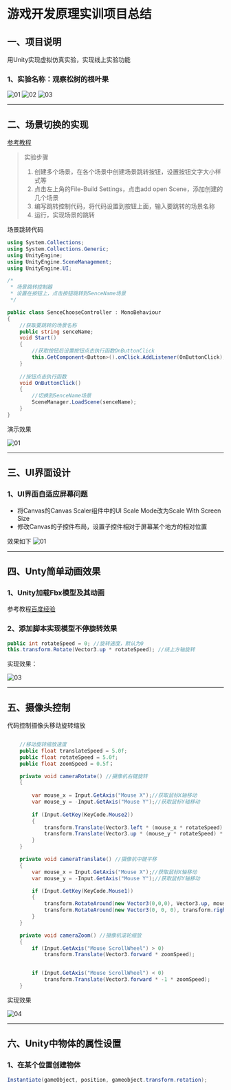 # 游戏开发原理实训项目总结



## 一、项目说明

用Unity实现虚拟仿真实验，实现线上实验功能

### 1、实验名称：观察松树的根叶果
![01](ReadMeImage/image/01.png)
![02](ReadMeImage/image/02.png)
![03](ReadMeImage/image/03.png)



---






## 二、场景切换的实现

[参考教程](https://blog.csdn.net/yaoning6768/article/details/88083530)

> 实验步骤
>
> 1. 创建多个场景，在各个场景中创建场景跳转按钮，设置按钮文字大小样式等
> 2. 点击左上角的File-Build Settings，点击add open Scene，添加创建的几个场景
> 3. 编写跳转控制代码，将代码设置到按钮上面，输入要跳转的场景名称
> 4. 运行，实现场景的跳转



场景跳转代码

```c#
using System.Collections;
using System.Collections.Generic;
using UnityEngine;
using UnityEngine.SceneManagement;
using UnityEngine.UI;

/*
 * 场景跳转控制器
 * 设置在按钮上，点击按钮跳转到SenceName场景
 */

public class SenceChooseController : MonoBehaviour
{
    //获取要跳转的场景名称
    public string senceName;
    void Start()
    {
        //获取按钮后设置按钮点击执行函数OnButtonClick
        this.GetComponent<Button>().onClick.AddListener(OnButtonClick);
    }
    
    //按钮点击执行函数
    void OnButtonClick()
    {
        //切换到SenceName场景
        SceneManager.LoadScene(senceName);
    }
}

```

演示效果

![01](ReadMeImage/gif/01.gif)



---



## 三、UI界面设计

### 1、UI界面自适应屏幕问题

- 将Canvas的Canvas Scaler组件中的UI Scale Mode改为Scale With Screen Size
- 修改Canvas的子控件布局，设置子控件相对于屏幕某个地方的相对位置

效果如下
![01](ReadMeImage/gif/02.gif)



---

## 四、Unty简单动画效果

### 1、Unity加载Fbx模型及其动画

参考教程[百度经验](https://jingyan.baidu.com/article/63f23628c043b24209ab3d04.html)

### 2、添加脚本实现模型不停旋转效果

```c#
public int rotateSpeed = 0; //旋转速度，默认为0
this.transform.Rotate(Vector3.up * rotateSpeed); //绕上方轴旋转
```

实现效果：

![03](ReadMeImage/gif/03.gif)







----





## 五、摄像头控制

代码控制摄像头移动旋转缩放

```c#

    //移动旋转缩放速度
    public float translateSpeed = 5.0f;
    public float rotateSpeed = 5.0f;
    public float zoomSpeed = 0.5f；

    private void cameraRotate() //摄像机右键旋转
    {
       
        var mouse_x = Input.GetAxis("Mouse X");//获取鼠标X轴移动
        var mouse_y = -Input.GetAxis("Mouse Y");//获取鼠标Y轴移动
      
        if (Input.GetKey(KeyCode.Mouse2))
        {
            transform.Translate(Vector3.left * (mouse_x * rotateSpeed) * Time.deltaTime);
            transform.Translate(Vector3.up * (mouse_y * rotateSpeed) * Time.deltaTime);
        }
    }

    private void cameraTranslate() //摄像机中键平移
    {
        var mouse_x = Input.GetAxis("Mouse X");//获取鼠标X轴移动
        var mouse_y = -Input.GetAxis("Mouse Y");//获取鼠标Y轴移动

        if (Input.GetKey(KeyCode.Mouse1))
        {
            transform.RotateAround(new Vector3(0,0,0), Vector3.up, mouse_x * translateSpeed);
            transform.RotateAround(new Vector3(0, 0, 0), transform.right, mouse_y * translateSpeed);
        }
    }

    private void cameraZoom() //摄像机滚轮缩放
    {
        if (Input.GetAxis("Mouse ScrollWheel") > 0)
            transform.Translate(Vector3.forward * zoomSpeed);


        if (Input.GetAxis("Mouse ScrollWheel") < 0)
            transform.Translate(Vector3.forward * -1 * zoomSpeed);
    }
```



实现效果

![04](ReadMeImage/gif/04.gif)





---

## 六、Unity中物体的属性设置

### 1、在某个位置创建物体

```c#
Instantiate(gameObject, position, gameobject.transform.rotation); 
```

